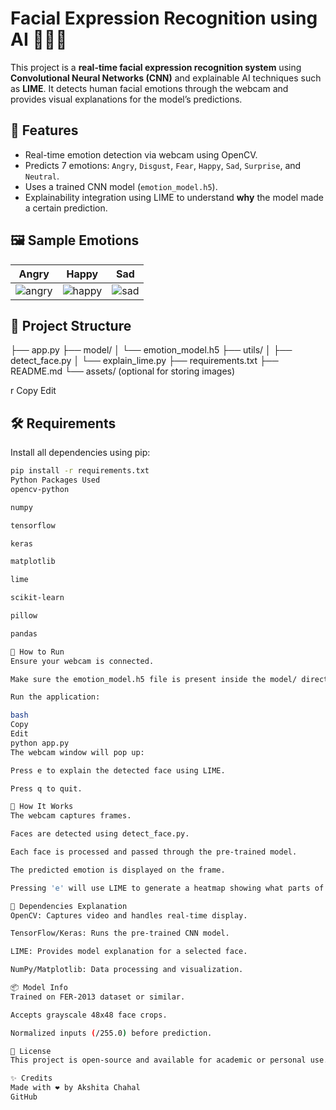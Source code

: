 # Facial Expression Recognition using AI 🤖😊😡

This project is a **real-time facial expression recognition system** using **Convolutional Neural Networks (CNN)** and explainable AI techniques such as **LIME**. It detects human facial emotions through the webcam and provides visual explanations for the model’s predictions.

## 🚀 Features

- Real-time emotion detection via webcam using OpenCV.
- Predicts 7 emotions: `Angry`, `Disgust`, `Fear`, `Happy`, `Sad`, `Surprise`, and `Neutral`.
- Uses a trained CNN model (`emotion_model.h5`).
- Explainability integration using LIME to understand **why** the model made a certain prediction.

## 🖼️ Sample Emotions

| Angry | Happy | Sad |
|-------|-------|-----|
| ![angry](assets/angry.png) | ![happy](assets/happy.png) | ![sad](assets/sad.png) |

## 📁 Project Structure

├── app.py
├── model/
│ └── emotion_model.h5
├── utils/
│ ├── detect_face.py
│ └── explain_lime.py
├── requirements.txt
├── README.md
└── assets/ (optional for storing images)

r
Copy
Edit

## 🛠️ Requirements

Install all dependencies using pip:

```bash
pip install -r requirements.txt
Python Packages Used
opencv-python

numpy

tensorflow

keras

matplotlib

lime

scikit-learn

pillow

pandas

🔧 How to Run
Ensure your webcam is connected.

Make sure the emotion_model.h5 file is present inside the model/ directory.

Run the application:

bash
Copy
Edit
python app.py
The webcam window will pop up:

Press e to explain the detected face using LIME.

Press q to quit.

🧠 How It Works
The webcam captures frames.

Faces are detected using detect_face.py.

Each face is processed and passed through the pre-trained model.

The predicted emotion is displayed on the frame.

Pressing 'e' will use LIME to generate a heatmap showing what parts of the face contributed most to the prediction.

📌 Dependencies Explanation
OpenCV: Captures video and handles real-time display.

TensorFlow/Keras: Runs the pre-trained CNN model.

LIME: Provides model explanation for a selected face.

NumPy/Matplotlib: Data processing and visualization.

📦 Model Info
Trained on FER-2013 dataset or similar.

Accepts grayscale 48x48 face crops.

Normalized inputs (/255.0) before prediction.

📄 License
This project is open-source and available for academic or personal use. For commercial use, please contact the author.

✨ Credits
Made with ❤️ by Akshita Chahal
GitHub

